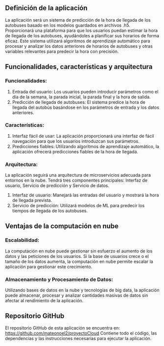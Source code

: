 ## Definición de la aplicación
La aplicación será un sistema de predicción de la hora de llegada de los autobuses basado en los modelos guardados en archivos .h5. Proporcionará una plataforma para que los usuarios puedan estimar la hora de llegada de los autobuses, ayudándoles a planificar sus horarios de forma eficaz. Este sistema utilizará algoritmos de aprendizaje automático para procesar y analizar los datos anteriores de horarios de autobuses y otras variables relevantes para predecir la hora con precisión.


## Funcionalidades, características y arquitectura
### Funcionalidades:
1. Entrada del usuario: Los usuarios pueden introducir parámetros como el día de la semana, la parada inicial, la parada final y la hora de salida.
2. Predicción de llegada de autobuses: El sistema predice la hora de llegada del autobús basándose en los parámetros de entrada y los datos anteriores.

### Características:
1. Interfaz fácil de usar: La aplicación proporcionará una interfaz de fácil navegación para que los usuarios introduzcan sus parámetros.
2. Predicciones fiables: Utilizando algoritmos de aprendizaje automático, la aplicación ofrecerá predicciones fiables de la hora de llegada.

### Arquitectura:
La aplicación seguirá una arquitectura de microservicios adecuada para entornos en la nube. Tendrá tres componentes principales: Interfaz de usuario, Servicio de predicción y Servicio de datos.

1. Interfaz de usuario: Manejará las entradas del usuario y mostrará la hora de llegada prevista.
2. Servicio de predicción: Utilizará modelos de ML para predecir los tiempos de llegada de los autobuses.

## Ventajas de la computación en nube
### Escalabilidad:
La computación en nube puede gestionar sin esfuerzo el aumento de los datos y las peticiones de los usuarios. Si la base de usuarios crece o el tamaño de los datos aumenta, la computación en nube permite escalar la aplicación para gestionar este crecimiento.

### Almacenamiento y Procesamiento de Datos:
Utilizando bases de datos en la nube y tecnologías de big data, la aplicación puede almacenar, procesar y analizar cantidades masivas de datos sin afectar al rendimiento de la aplicación.

## Repositorio GitHub
El repositorio GitHub de esta aplicación se encuentra en: https://github.com/mateonoel2/proyectoCloud Contiene todo el código, las dependencias y las instrucciones necesarias para ejecutar la aplicación.